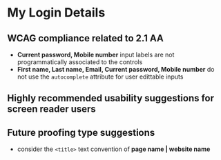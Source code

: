 # My Login Details
## WCAG compliance related to 2.1 AA
- **Current password, Mobile number** input labels are not programmatically associated to the controls
- **First name, Last name, Email, Current password, Mobile number** do not use the `autocomplete` attribute for user edittable inputs
## Highly recommended usability suggestions for screen reader users
## Future proofing type suggestions
- consider the `<title>` text convention of **page name | website name**
